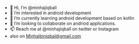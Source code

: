 - 👋 Hi, I’m @minhajiqball
- 👀 I’m interested in android development
- 🌱 I’m currently learning android development based on kotlin
- 💞️ I’m looking to collaborate on andriod applications.
- 📫 Reach me at @minhajiqball on twitter or Instagram
- also on Minhajbiniqbal@gmail.com

<!---
minhajiqball/minhajiqball is a ✨ special ✨ repository because its `README.md` (this file) appears on your GitHub profile.
You can click the Preview link to take a look at your changes.
--->
